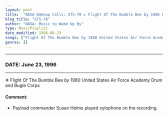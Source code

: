 ```yaml
---
layout: post
title:  "NASA Wakeup Calls: STS-78 ✵ Flight Of The Bumble Bee by 1980 United States Air Force Academy Drum and Bugle Corps ✫ June 23, 1996"
blog_title: "STS-78"
author: "NASA: Music to Wake Up By"
type: MusicPlaylist
date_modified: 1996-06-23
songs: ["Flight Of The Bumble Bee by 1980 United States Air Force Academy Drum and Bugle Corps"]
genres: []
---
```


----
### DATE: June 23, 1996
----
✵ Flight Of The Bumble Bee *by* 1980 United States Air Force Academy Drum and Bugle Corps  

#### Comment:
* Payload commander Susan Helms played xylophone on the recording.



<br/>
<center>
	<a target="_blank"
	   href="https://twitter.com/intent/tweet?hashtags=Space,NASA,Playlist,NASAWakeupCalls,SpaceProgram&text=🚀 {{ page.author}}, '{{ page.songs.first }}' {{ page.title }}, {{ page.date | date: '%B %d, %Y' }}, {{ site.url }}{{ page.url }}&via=nasawakeupcalls"><i class="fab fa-twitter" title="Tweet this page" alt="Tweet this page" style="font-size: 1.3em;"></i></a>
	&nbsp; 	<i class="fas fa-user-astronaut" style="font-size: 1.5em;"></i> &nbsp;
    <a id="custom_amazon_link"
       type="amzn" search="#"
       category="popular music">
    <i class="fab fa-amazon" style="font-size: 1.3em;"></i></a>
</center>

<!-- Randomly resolve an individual entry from a song array -->
<script src="/assets/javascript/seedrandom.min.js"></script>
<script>
  var wake_me_up = ["Flight Of The Bumble Bee by 1980 United States Air Force Academy Drum and Bugle Corps"];
  var prng = new Math.seedrandom();
  function randomSong() {
    song = wake_me_up[Math.floor(Math.random() * wake_me_up.length)];
    var amazon_link = document.getElementById("custom_amazon_link");
    amazon_link.setAttribute("search", song);
  }
  window.onload = randomSong();
</script>
